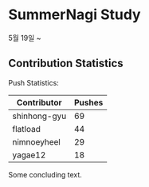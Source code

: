 # SummerNagi Study

5월 19일 ~ 

## Contribution Statistics

Push Statistics:

| Contributor | Pushes |
| ----------- | ------ |
| shinhong-gyu | 69 |
| flatload | 44 |
| nimnoeyheel | 29 |
| yagae12 | 18 |

Some concluding text.
